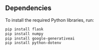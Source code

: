 ## Dependencies

To install the required Python libraries, run:

```bash
pip install flask
pip install numpy
pip install google-generativeai
pip install python-dotenv
